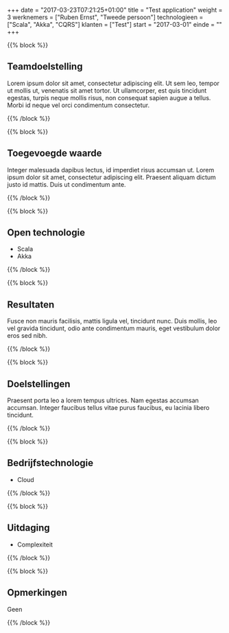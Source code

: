 +++
date = "2017-03-23T07:21:25+01:00"
title = "Test application"
weight = 3
werknemers = ["Ruben Ernst", "Tweede persoon"]
technologieen = ["Scala", "Akka", "CQRS"]
klanten = ["Test"]
start = "2017-03-01"
einde = ""
+++

{{% block %}}

## Teamdoelstelling
Lorem ipsum dolor sit amet, consectetur adipiscing elit. Ut sem leo, tempor ut mollis ut, venenatis sit amet tortor. Ut ullamcorper, est quis tincidunt egestas, turpis neque mollis risus, non consequat sapien augue a tellus. Morbi id neque vel orci condimentum consectetur.

{{% /block %}}

{{% block %}}

## Toegevoegde waarde

Integer malesuada dapibus lectus, id imperdiet risus accumsan ut. Lorem ipsum dolor sit amet, consectetur adipiscing elit. Praesent aliquam dictum justo id mattis. Duis ut condimentum ante. 

{{% /block %}}

{{% block %}}

## Open technologie

* Scala
* Akka

{{% /block %}}

{{% block %}}

## Resultaten

Fusce non mauris facilisis, mattis ligula vel, tincidunt nunc. Duis mollis, leo vel gravida tincidunt, odio ante condimentum mauris, eget vestibulum dolor eros sed nibh. 

{{% /block %}}

{{% block %}}

## Doelstellingen

Praesent porta leo a lorem tempus ultrices. Nam egestas accumsan accumsan. Integer faucibus tellus vitae purus faucibus, eu lacinia libero tincidunt. 

{{% /block %}}

{{% block %}}

## Bedrijfstechnologie

* Cloud

{{% /block %}}

{{% block %}}

## Uitdaging

* Complexiteit

{{% /block %}}

{{% block %}}

## Opmerkingen

Geen

{{% /block %}}